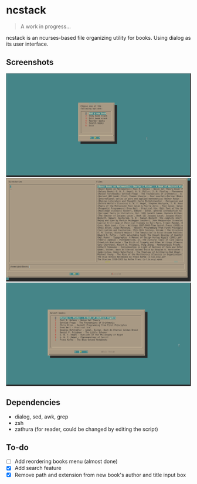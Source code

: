 # ncstack
>A work in progress...

ncstack is an ncurses-based file organizing utility for books. Using dialog as its user interface.

## Screenshots
![sc1](screenshots/1.png)
![sc2](screenshots/2.png)
![sc3](screenshots/3.png)

## Dependencies
* dialog, sed, awk, grep
* zsh
* zathura (for reader, could be changed by editing the script)

## To-do
- [ ] Add reordering books menu (almost done)
- [x] Add search feature
- [x] Remove path and extension from new book's author and title input box
